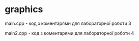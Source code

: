 # graphics

main.cpp - код з коментарями для лабораторної роботи 3

main2.cpp - код з коментарями для лабораторної роботи 4
